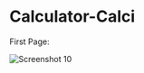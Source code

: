 # Calculator-Calci



First Page:

![Screenshot 10](https://user-images.githubusercontent.com/90472080/228631800-69743bbe-7bfd-43a6-a1fe-10035b1bf81d.png)
